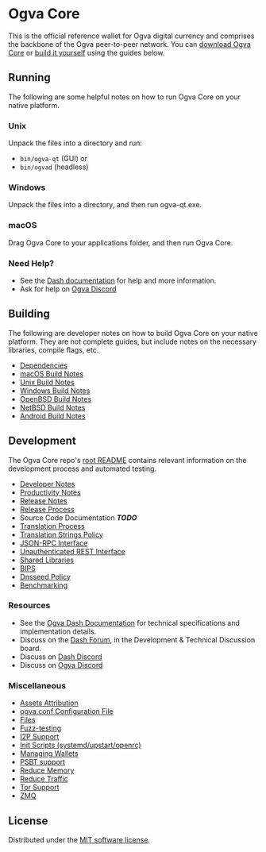 Ogva Core
==========

This is the official reference wallet for Ogva digital currency and comprises the backbone of the Ogva peer-to-peer network. You can [download Ogva Core](https://www.ogva.net/downloads/) or [build it yourself](#building) using the guides below.

Running
---------------------
The following are some helpful notes on how to run Ogva Core on your native platform.

### Unix

Unpack the files into a directory and run:

- `bin/ogva-qt` (GUI) or
- `bin/ogvad` (headless)

### Windows

Unpack the files into a directory, and then run ogva-qt.exe.

### macOS

Drag Ogva Core to your applications folder, and then run Ogva Core.

### Need Help?

* See the [Dash documentation](https://docs.dash.com)
for help and more information.
* Ask for help on [Ogva Discord](http://)

Building
---------------------
The following are developer notes on how to build Ogva Core on your native platform. They are not complete guides, but include notes on the necessary libraries, compile flags, etc.

- [Dependencies](dependencies.md)
- [macOS Build Notes](build-osx.md)
- [Unix Build Notes](build-unix.md)
- [Windows Build Notes](build-windows.md)
- [OpenBSD Build Notes](build-openbsd.md)
- [NetBSD Build Notes](build-netbsd.md)
- [Android Build Notes](build-android.md)

Development
---------------------
The Ogva Core repo's [root README](/README.md) contains relevant information on the development process and automated testing.

- [Developer Notes](developer-notes.md)
- [Productivity Notes](productivity.md)
- [Release Notes](release-notes.md)
- [Release Process](release-process.md)
- Source Code Documentation ***TODO***
- [Translation Process](translation_process.md)
- [Translation Strings Policy](translation_strings_policy.md)
- [JSON-RPC Interface](JSON-RPC-interface.md)
- [Unauthenticated REST Interface](REST-interface.md)
- [Shared Libraries](shared-libraries.md)
- [BIPS](bips.md)
- [Dnsseed Policy](dnsseed-policy.md)
- [Benchmarking](benchmarking.md)

### Resources
* See the [Ogva Dash Documentation](https://dashcore.readme.io/)
  for technical specifications and implementation details.
* Discuss on the [Dash Forum](https://dash.space/forum), in the Development & Technical Discussion board.
* Discuss on [Dash Discord](http://stayogvay.com)
* Discuss on [Ogva Discord](http://)

### Miscellaneous
- [Assets Attribution](assets-attribution.md)
- [ogva.conf Configuration File](ogva-conf.md)
- [Files](files.md)
- [Fuzz-testing](fuzzing.md)
- [I2P Support](i2p.md)
- [Init Scripts (systemd/upstart/openrc)](init.md)
- [Managing Wallets](managing-wallets.md)
- [PSBT support](psbt.md)
- [Reduce Memory](reduce-memory.md)
- [Reduce Traffic](reduce-traffic.md)
- [Tor Support](tor.md)
- [ZMQ](zmq.md)

License
---------------------
Distributed under the [MIT software license](/COPYING).
